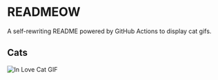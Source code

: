 # READMEOW

A self-rewriting README powered by GitHub Actions to display cat gifs.

## Cats

![In Love Cat GIF](https://media3.giphy.com/media/v1.Y2lkPTlhY2QwMmRhZnh0eGI4b3NyZ2txdHFicW1lNHpmejByanEzMDEzaHRwMjE0bmlxbCZlcD12MV9naWZzX3NlYXJjaCZjdD1n/MDJ9IbxxvDUQM/200.gif)
